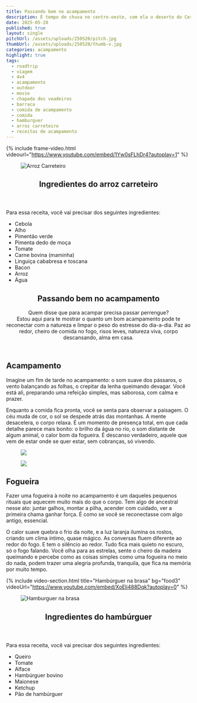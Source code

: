 ```yaml
---
title: Passando bem no acampamento
description: É tempo de chuva no centro-oeste, com ela o deserto do Cerrado se transforma num bioma com constraste de cores e cheio de vida. Acampar nesses tempos, requer alguns cuidados para não passar frio e nem deixar suas coisas encharcadas.
date: 2025-05-20
published: true
layout: single
pitchUrl: /assets/uploads/250520/pitch.jpg
thumbUrl: /assets/uploads/250520/thumb-v.jpg
categories: acampamento
highlight: true
tags:
  - roadtrip
  - viagem
  - 4x4
  - acampamento
  - outdoor
  - movie
  - chapada dos veadeiros
  - barraca
  - comida de acampamento
  - comida
  - hamburguer
  - arroz carreteiro
  - receitas de acampamento
---
```


{% include frame-video.html videourl="https://www.youtube.com/embed/1Yw0sFLhDr4?autoplay=1"  %}

<div>
  <div class="max-width mt-120">
    <article class="hiking-details mb-72">
      <figure>
        <img src="{{ '/assets/uploads/250520/photo-arroz-carreteiro.jpg' | absolute_url}}" loading="lazy" alt="Arroz Carreteiro" />
      </figure>
      <div class="details">
        <header>
          <h2>Ingredientes do arroz carreteiro</h2>
        </header>
        <p>Para essa receita, você vai precisar dos seguintes ingredientes:</p>
        <ul>
          <li class="arrow-right">Cebola</li>
          <li class="arrow-right">Alho</li>
          <li class="arrow-right">Pimentão verde</li>
          <li class="arrow-right">Pimenta dedo de moça</li>
          <li class="arrow-right">Tomate</li>
          <li class="arrow-right">Carne bovina (maminha)</li>
          <li class="arrow-right">Linguiça cababresa e toscana</li>
          <li class="arrow-right">Bacon</li>
          <li class="arrow-right">Arroz</li>
          <li class="arrow-right">Água</li>
        </ul>
      </div>
    </article>
  </div>

  <section>
    <header class="heading max-width">
      <h1 class="margin-bottom-16">Passando bem no acampamento</h1>
      <p>
        Quem disse que para acampar precisa passar perrengue?<br>Estou aqui para te mostrar o quanto um bom acampamento pode te reconectar com a natureza e limpar o peso do estresse do dia-a-dia. Paz ao redor, cheiro de comida no fogo, risos leves, natureza viva, corpo descansando, alma em casa.
      </p>
    </header>
    <article class="photo-topics max-width margin-bottom-32">
      <div class="photo-legend">
        <h2 class="margin-bottom-16">Acampamento</h2>
        <p>
          Imagine um fim de tarde no acampamento: o som suave dos pássaros, o vento balançando as folhas, o crepitar da lenha queimando devagar. Você está ali, preparando uma refeição simples, mas saborosa, com calma e prazer.
        </p>
        <p>
          Enquanto a comida fica pronta, você se senta para observar a paisagem. O céu muda de cor, o sol se despede atrás das montanhas. A mente desacelera, o corpo relaxa. É um momento de presença total, em que cada detalhe parece mais bonito: o brilho da água no rio, o som distante de algum animal, o calor bom da fogueira. É descanso verdadeiro, aquele que vem de estar onde se quer estar, sem cobranças, só vivendo.
        </p>
      </div>
      <figure class="photo">
        <img src="{{ '/assets/uploads/250520/photo01.jpg' | absolute_url}}" loading="lazy" />
      </figure>
    </article>
    <article class="photo-topics max-width margin-bottom-120">
      <figure class="photo">
        <img src="{{ '/assets/uploads/250520/photo02.jpg' | absolute_url}}" loading="lazy" />
      </figure>
      <div class="photo-legend">
        <h2 class="margin-bottom-16">Fogueira</h2>
        <p>
          Fazer uma fogueira à noite no acampamento é um daqueles pequenos rituais que aquecem muito mais do que o corpo. Tem algo de ancestral nesse ato: juntar galhos, montar a pilha, acender com cuidado, ver a primeira chama ganhar força. É como se você se reconectasse com algo antigo, essencial.
        </p>
        <p>
          O calor suave quebra o frio da noite, e a luz laranja ilumina os rostos, criando um clima íntimo, quase mágico. As conversas fluem diferente ao redor do fogo. E tem o silêncio ao redor. Tudo fica mais quieto no escuro, só o fogo falando. Você olha para as estrelas, sente o cheiro da madeira queimando e percebe como as coisas simples como uma fogueira no meio do nada, podem trazer uma alegria profunda, tranquila, que fica na memória por muito tempo.
        </p>
      </div>
    </article>
  </section>
  
{% include video-section.html title="Hambúrguer na brasa" bg="food3" videoUrl="https://www.youtube.com/embed/XoEli488Dqk?autoplay=0" %}

  <div class="max-width mt-120">
    <article class="hiking-details mb-72">
      <figure>
        <img src="{{ '/assets/uploads/250520/photo-hamburguer.jpg' | absolute_url}}" loading="lazy" alt="Hamburguer na brasa" />
      </figure>
      <div class="details">
        <header>
          <h2>Ingredientes do hambúrguer</h2>
        </header>
        <p>Para essa receita, você vai precisar dos seguintes ingredientes:</p>
        <ul>
          <li class="arrow-right">Queiro</li>
          <li class="arrow-right">Tomate</li>
          <li class="arrow-right">Alface</li>
          <li class="arrow-right">Hambúrguer bovino</li>
          <li class="arrow-right">Maionese</li>
          <li class="arrow-right">Ketchup</li>
          <li class="arrow-right">Pão de hambúrguer</li>
        </ul>
      </div>
    </article>
  </div>
</div>
